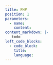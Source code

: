```yaml
---
title: PHP
position: 1
parameters:
  - name:
    content:
content_markdown: |-
   todo
left_code_blocks:
  - code_block:
    title:
    language:
---
```


